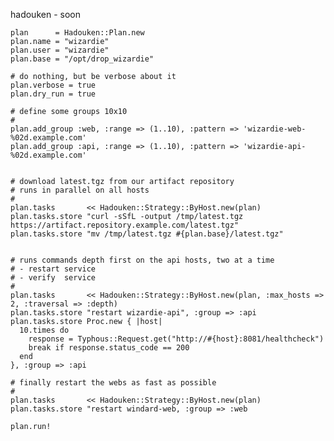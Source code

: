 hadouken - soon


    plan      = Hadouken::Plan.new
    plan.name = "wizardie"
    plan.user = "wizardie"
    plan.base = "/opt/drop_wizardie"
   
    # do nothing, but be verbose about it
    plan.verbose = true
    plan.dry_run = true
   
    # define some groups 10x10
    #
    plan.add_group :web, :range => (1..10), :pattern => 'wizardie-web-%02d.example.com'
    plan.add_group :api, :range => (1..10), :pattern => 'wizardie-api-%02d.example.com'


    # download latest.tgz from our artifact repository
    # runs in parallel on all hosts
    #
    plan.tasks       << Hadouken::Strategy::ByHost.new(plan)
    plan.tasks.store "curl -sSfL -output /tmp/latest.tgz https://artifact.repository.example.com/latest.tgz"
    plan.tasks.store "mv /tmp/latest.tgz #{plan.base}/latest.tgz"


    # runs commands depth first on the api hosts, two at a time
    # - restart service
    # - verify  service
    #
    plan.tasks       << Hadouken::Strategy::ByHost.new(plan, :max_hosts => 2, :traversal => :depth)
    plan.tasks.store "restart wizardie-api", :group => :api
    plan.tasks.store Proc.new { |host|
      10.times do
        response = Typhous::Request.get("http://#{host}:8081/healthcheck")
        break if response.status_code == 200
      end
    }, :group => :api
    
    # finally restart the webs as fast as possible
    #
    plan.tasks       << Hadouken::Strategy::ByHost.new(plan)
    plan.tasks.store "restart windard-web, :group => :web
    
    plan.run!
    